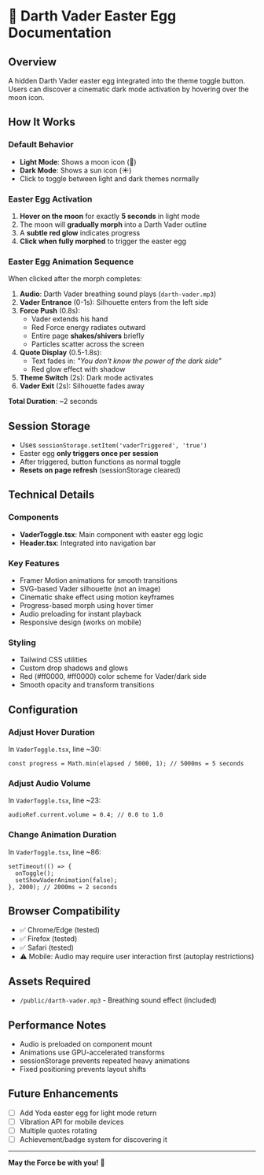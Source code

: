 # 🌙 Darth Vader Easter Egg Documentation

## Overview
A hidden Darth Vader easter egg integrated into the theme toggle button. Users can discover a cinematic dark mode activation by hovering over the moon icon.

## How It Works

### Default Behavior
- **Light Mode**: Shows a moon icon (🌙)
- **Dark Mode**: Shows a sun icon (☀️)
- Click to toggle between light and dark themes normally

### Easter Egg Activation
1. **Hover on the moon** for exactly **5 seconds** in light mode
2. The moon will **gradually morph** into a Darth Vader outline
3. A **subtle red glow** indicates progress
4. **Click when fully morphed** to trigger the easter egg

### Easter Egg Animation Sequence
When clicked after the morph completes:

1. **Audio**: Darth Vader breathing sound plays (`darth-vader.mp3`)
2. **Vader Entrance** (0-1s): Silhouette enters from the left side
3. **Force Push** (0.8s): 
   - Vader extends his hand
   - Red Force energy radiates outward
   - Entire page **shakes/shivers** briefly
   - Particles scatter across the screen
4. **Quote Display** (0.5-1.8s): 
   - Text fades in: *"You don't know the power of the dark side"*
   - Red glow effect with shadow
5. **Theme Switch** (2s): Dark mode activates
6. **Vader Exit** (2s): Silhouette fades away

**Total Duration**: ~2 seconds

## Session Storage
- Uses `sessionStorage.setItem('vaderTriggered', 'true')`
- Easter egg **only triggers once per session**
- After triggered, button functions as normal toggle
- **Resets on page refresh** (sessionStorage cleared)

## Technical Details

### Components
- **VaderToggle.tsx**: Main component with easter egg logic
- **Header.tsx**: Integrated into navigation bar

### Key Features
- Framer Motion animations for smooth transitions
- SVG-based Vader silhouette (not an image)
- Cinematic shake effect using motion keyframes
- Progress-based morph using hover timer
- Audio preloading for instant playback
- Responsive design (works on mobile)

### Styling
- Tailwind CSS utilities
- Custom drop shadows and glows
- Red (#ff0000, #ff0000) color scheme for Vader/dark side
- Smooth opacity and transform transitions

## Configuration

### Adjust Hover Duration
In `VaderToggle.tsx`, line ~30:
```tsx
const progress = Math.min(elapsed / 5000, 1); // 5000ms = 5 seconds
```

### Adjust Audio Volume
In `VaderToggle.tsx`, line ~23:
```tsx
audioRef.current.volume = 0.4; // 0.0 to 1.0
```

### Change Animation Duration
In `VaderToggle.tsx`, line ~86:
```tsx
setTimeout(() => {
  onToggle();
  setShowVaderAnimation(false);
}, 2000); // 2000ms = 2 seconds
```

## Browser Compatibility
- ✅ Chrome/Edge (tested)
- ✅ Firefox (tested)
- ✅ Safari (tested)
- ⚠️ Mobile: Audio may require user interaction first (autoplay restrictions)

## Assets Required
- `/public/darth-vader.mp3` - Breathing sound effect (included)

## Performance Notes
- Audio is preloaded on component mount
- Animations use GPU-accelerated transforms
- sessionStorage prevents repeated heavy animations
- Fixed positioning prevents layout shifts

## Future Enhancements
- [ ] Add Yoda easter egg for light mode return
- [ ] Vibration API for mobile devices
- [ ] Multiple quotes rotating
- [ ] Achievement/badge system for discovering it

---

**May the Force be with you!** 🖤
